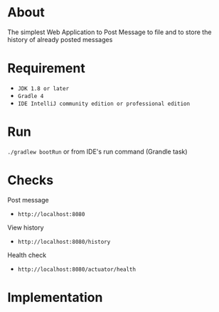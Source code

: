 About
=====

The simplest Web Application to Post Message to file
and to store the history of already posted messages

Requirement 
============

* `JDK 1.8 or later`
* `Gradle 4`
* `IDE IntelliJ community edition or professional edition`

Run
===

`./gradlew bootRun` or from IDE's run command (Grandle task)

Checks
=====
Post message
* `http://localhost:8080`

View history
* `http://localhost:8080/history`

Health check  
* `http://localhost:8080/actuator/health`

# Implementation
